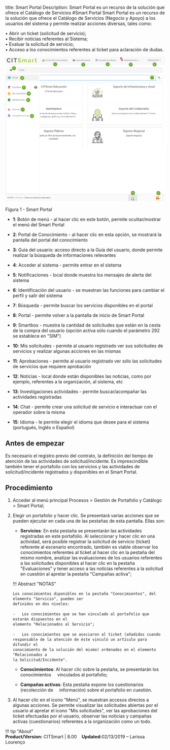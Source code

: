 title:  Smart Portal
Description: Smart Portal es un recurso de la solución que ofrece el Catálogo de Servicios
#Smart Portal
Smart Portal es un recurso de la solución que ofrece el Catálogo de Servicios (Negocio y Apoyo) a los usuarios del sistema y permite realizar acciones diversas, tales como:  

•	Abrir un ticket (solicitud de servicio);  
•	Recibir noticias referentes al Sistema;  
•	Evaluar la solicitud de servicio;  
•	Acceso a los conocimientos referentes al ticket para aclaración de dudas.  


![smart portal](images/smartportal.png)

Figura 1 - Smart Portal



- **1**: Botón de menú - al hacer clic en este botón, permite ocultar/mostrar el menú del Smart Portal

- **2**: Portal de Conocimiento - al hacer clic en esta opción, se mostrará la pantalla del portal del conocimiento

- **3**: Guía del usuario: acceso directo a la Guía del usuario, donde permite realizar la búsqueda de informaciones relevantes

- **4**: Acceder al sistema - permite entrar en el sistema

- **5**: Notificaciones - local donde muestra los mensajes de alerta del sistema

- **6**: Identificación del usuario - se muestran las funciones para cambiar el perfil y salir del sistema

- **7**: Búsqueda - permite buscar los servicios disponibles en el portal

- **8**: Portal - permite volver a la pantalla de inicio de Smart Portal

- **9**: Smartbox  - muestra la cantidad de solicitudes que están en la cesta de la compra del usuario (opción activa sólo cuando el parámetro 292 se establece en "SIM")

- **10**: Mis solicitudes - permite al usuario registrado ver sus solicitudes de servicios y realizar algunas acciones en las mismas

- **11**: Aprobaciones - permite al usuario registrado ver sólo las solicitudes de servicios que requiere aprobación

- **12**: Noticias - local donde están disponibles las noticias, como por ejemplo, referentes a la organización, al sistema, etc

- **13**: Investigaciones actividades - permite buscar/acompañar las actividades registradas

- **14**: Chat - permite crear una solicitud de servicio e interactuar con el operador sobre la misma

- **15**: Idioma - le permite elegir el idioma que desee para el sistema (portugués, Inglés o Español)



Antes de empezar 
-----------------

Es necesario el registro previo del contrato, la definición del tiempo de atención
de las actividades de solicitud/incidente. Es imprescindible también tener el portafolio
con los servicios y las actividades de solicitud/incidente registrados y disponibles
en el Smart Portal.

Procedimiento 
-------------

1.  Acceder al menú principal Procesos \> Gestión de
    Portafolio y Catálogo \> Smart Portal;

2.  Elegir un portafolio y hacer clic. Se presentará varias acciones que se 
    pueden ejecutar en cada una de las pestañas de esta pantalla. Ellas son:

    -   **Servicios**: En esta pestaña se presentarán las actividades registradas 
    en este portafolio. Al seleccionar y hacer clic en una actividad, será posible 
    registrar la solicitud de servicio (ticket) referente al escenario encontrado, 
    también es viable observar los conocimientos referentes al ticket al hacer clic 
    en la pestaña del mismo nombre, analizar las evaluaciones de los usuarios referentes 
    a las solicitudes disponibles al hacer clic en la pestaña "Evaluaciones" y tener acceso 
    a las noticias referentes a la solicitud en cuestión al apretar la pestaña "Campañas 
    activa";  

    !!! Abstract "NOTAS"  

        Los conocimientos diponibles en la pestaña "Conocimientos", del elemento "Servicio", pueden ser
        definidos en dos niveles:  

        -   Los conocimientos que se han vinculado al portafolio que estarán dispuestos en el 
        elemento "Relacionados al Servicio";  

        -   Los conocimientos que se asociaron al ticket (añadidos cuando 
        responsable de la atención de éste vinculó un artículo para difundir el 
        conocimiento de la solución del mismo) ordenados en el elemento "Relacionados a 
        la Solicitud/Incidente".  

    -   **Conocimientos**: Al hacer clic sobre la pestaña, se presentarán los conocimientos
    vinculados al portafolio;

    -   **Campañas activas**: Esta pestaña expone los cuestionarios (recolección de
    información) sobre el portafolio en cuestión.

3.  Al hacer clic en el icono "Menú", se muestran accesos directos a algunas acciones.
    Se permite visualizar las solicitudes abiertas por el usuario al apretar el icono "Mis 
    solicitudes", ver las aprobaciones del ticket efectuadas por el usuario, 
    observar las noticias y campañas activas (cuestionarios) referentes a 
    la organización como un todo.  
    
!!! tip "About"  
    <b>Product/Version:</b> CITSmart | 8.00 &nbsp;&nbsp;
    <b>Updated:</b>02/13/2019 – Larissa Lourenço  
   
